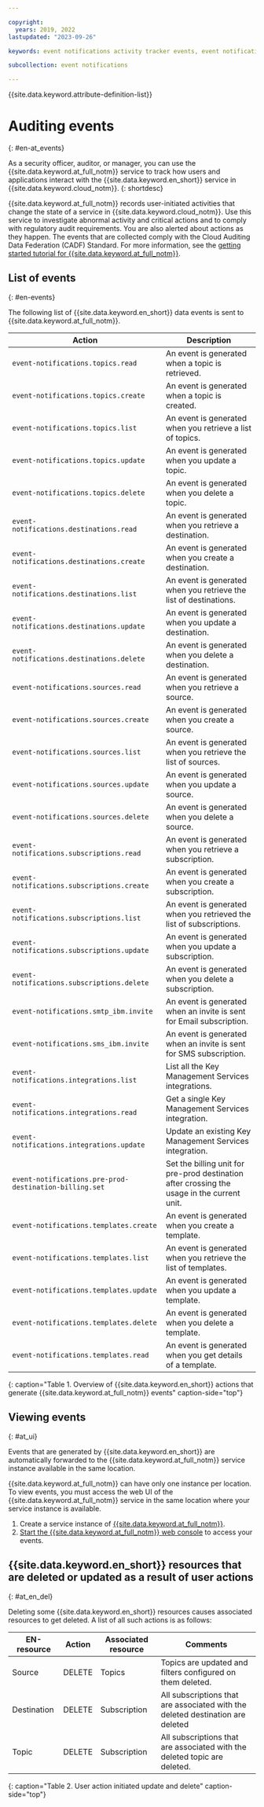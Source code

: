 ```yaml
---

copyright:
  years: 2019, 2022
lastupdated: "2023-09-26"

keywords: event notifications activity tracker events, event notifications events, event notifications audit, event notifications audit events, event notifications audit logs

subcollection: event notifications

---
```


{{site.data.keyword.attribute-definition-list}}

# Auditing events
{: #en-at_events}

As a security officer, auditor, or manager, you can use the {{site.data.keyword.at_full_notm}} service to track how users and applications interact with the {{site.data.keyword.en_short}} service in {{site.data.keyword.cloud_notm}}.
{: shortdesc}

{{site.data.keyword.at_full_notm}} records user-initiated activities that change the state of a service in {{site.data.keyword.cloud_notm}}. Use this service to investigate abnormal activity and critical actions and to comply with regulatory audit requirements. You are also alerted about actions as they happen. The events that are collected comply with the Cloud Auditing Data Federation (CADF) Standard. For more information, see the [getting started tutorial for {{site.data.keyword.at_full_notm}}](/docs/activity-tracker?topic=activity-tracker-getting-started).

## List of events
{: #en-events}

The following list of {{site.data.keyword.en_short}} data events is sent to {{site.data.keyword.at_full_notm}}.

| Action             | Description      |
| -------------------| -----------------|
| `event-notifications.topics.read` | An event is generated when a topic is retrieved.|
| `event-notifications.topics.create` | An event is generated when a topic is created. |
| `event-notifications.topics.list` | An event is generated when you retrieve a list of topics.|
| `event-notifications.topics.update` | An event is generated when you update a topic.|
| `event-notifications.topics.delete` | An event is generated when you delete a topic.|
| `event-notifications.destinations.read` | An event is generated when you retrieve a destination.|
| `event-notifications.destinations.create` | An event is generated when you create a destination.|
| `event-notifications.destinations.list` | An event is generated when you retrieve the list of destinations.|
| `event-notifications.destinations.update` | An event is generated when you update a destination.|
| `event-notifications.destinations.delete` | An event is generated when you delete a destination.|
| `event-notifications.sources.read` |An event is generated when you retrieve a source. |
| `event-notifications.sources.create`|An event is generated when you create a source.|
| `event-notifications.sources.list`| An event is generated when you retrieve the list of sources. |
| `event-notifications.sources.update` |An event is generated when you update a source.|
| `event-notifications.sources.delete` | An event is generated when you delete a source. |
| `event-notifications.subscriptions.read` | An event is generated when you retrieve a subscription. |
| `event-notifications.subscriptions.create` | An event is generated when you create a subscription.|
| `event-notifications.subscriptions.list` | An event is generated when you retrieved the list of subscriptions.|
| `event-notifications.subscriptions.update` | An event is generated when you update a subscription.|
| `event-notifications.subscriptions.delete` | An event is generated when you delete a subscription.|
| `event-notifications.smtp_ibm.invite` | An event is generated when an invite is sent for Email subscription.|
| `event-notifications.sms_ibm.invite` | An event is generated when an invite is sent for SMS subscription.|
| `event-notifications.integrations.list` | List all the Key Management Services integrations. |
| `event-notifications.integrations.read` | Get a single Key Management Services integration. |
| `event-notifications.integrations.update` | Update an existing Key Management Services integration. |
| `event-notifications.pre-prod-destination-billing.set` | Set the billing unit for pre-prod destination after crossing the usage in the current unit. |
| `event-notifications.templates.create` | An event is generated when you create a template. |
| `event-notifications.templates.list` | An event is generated when you retrieve the list of templates. |
| `event-notifications.templates.update` | An event is generated when you update a template. |
| `event-notifications.templates.delete` | An event is generated when you delete a template. |
| `event-notifications.templates.read` | An event is generated when you get details of a template. |
{: caption="Table 1. Overview of {{site.data.keyword.en_short}} actions that generate {{site.data.keyword.at_full_notm}} events" caption-side="top"}

## Viewing events
{: #at_ui}

Events that are generated by {{site.data.keyword.en_short}} are automatically forwarded to the {{site.data.keyword.at_full_notm}} service instance available in the same location.

{{site.data.keyword.at_full_notm}} can have only one instance per location. To view events, you must access the web UI of the {{site.data.keyword.at_full_notm}} service in the same location where your service instance is available.

1. Create a service instance of [{{site.data.keyword.at_full_notm}}](/docs/activity-tracker?topic=activity-tracker-getting-started).
2. [Start the {{site.data.keyword.at_full_notm}} web console](/docs/activity-tracker?topic=activity-tracker-launch) to access your events.

## {{site.data.keyword.en_short}} resources that are deleted or updated as a result of user actions
{: #at_en_del}

Deleting some {{site.data.keyword.en_short}} resources causes associated resources to get deleted. A list of all such actions is as follows:

| EN-resource | Action | Associated resource | Comments |
|------------ |--------|---------------------|----------|
| Source | DELETE | Topics | Topics are updated and filters configured on them deleted. |
| Destination | DELETE | Subscription | All subscriptions that are associated with the deleted destination are deleted |
| Topic | DELETE | Subscription | All subscriptions that are associated with the deleted topic are deleted. |
{: caption="Table 2. User action initiated update and delete" caption-side="top"}
